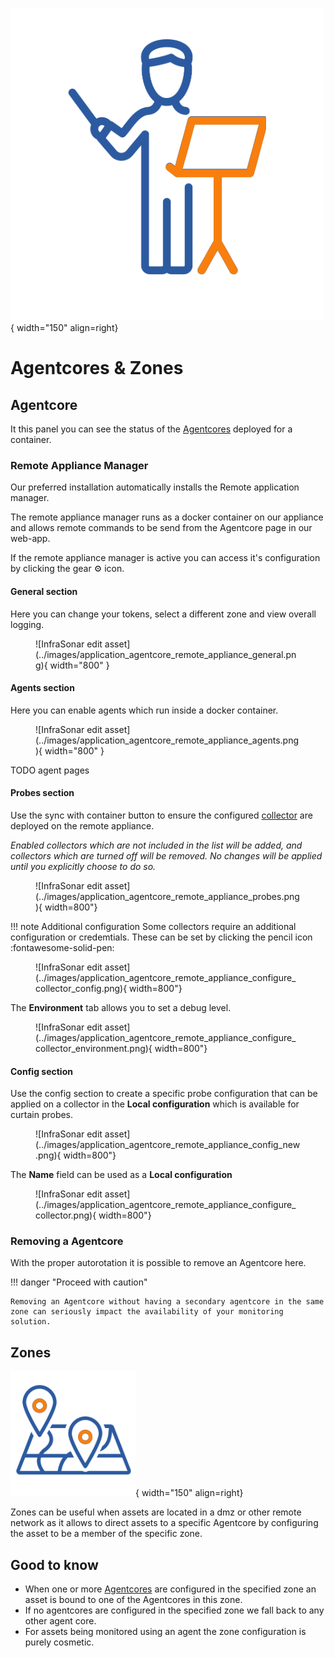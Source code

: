 ![Agentcore](../images/application_agentcore.png){ width="150" align=right}

# Agentcores & Zones

## Agentcore

It this panel you can see the status of the [Agentcores](../collectors/probes/agentcore.md) deployed for a container.

### Remote Appliance Manager

Our preferred installation automatically installs the Remote application manager.

The remote appliance manager runs as a docker container on our appliance and allows remote commands to be send from the Agentcore page in our web-app.

If the remote appliance manager is active you can access it's configuration by clicking the gear :gear: icon.

#### General section

Here you can change your tokens, select a different zone and view overall logging.

<figure markdown>
  ![InfraSonar edit asset](../images/application_agentcore_remote_appliance_general.png){ width="800" }
</figure>

#### Agents section

Here you can enable agents which run inside a docker container.

<figure markdown>
  ![InfraSonar edit asset](../images/application_agentcore_remote_appliance_agents.png){ width="800" }
</figure>


TODO agent pages

#### Probes section

Use the sync with container button to ensure the configured [collector](./collectors.md) are deployed on the remote appliance.

_Enabled collectors which are not included in the list will be added, and collectors which are turned off will be removed. No changes will be applied until you explicitly choose to do so._

<figure markdown>
  ![InfraSonar edit asset](../images/application_agentcore_remote_appliance_probes.png){ width=800"}
</figure>

!!! note Additional configuration
    Some collectors require an additional configuration or credemtials.
    These can be set by clicking the pencil icon :fontawesome-solid-pen:

<figure markdown>
  ![InfraSonar edit asset](../images/application_agentcore_remote_appliance_configure_collector_config.png){ width=800"}
</figure>

The **Environment** tab allows you to set a debug level.

<figure markdown>
  ![InfraSonar edit asset](../images/application_agentcore_remote_appliance_configure_collector_environment.png){ width=800"}
</figure>

#### Config section

Use the config section to create a specific probe configuration that can be applied on a collector in the **Local configuration** which is available for curtain probes.

<figure markdown>
  ![InfraSonar edit asset](../images/application_agentcore_remote_appliance_config_new.png){ width=800"}
</figure>

The **Name** field can be used as a **Local configuration**

<figure markdown>
  ![InfraSonar edit asset](../images/application_agentcore_remote_appliance_configure_collector.png){ width=800"}
</figure>
















### Removing a Agentcore 

With the proper autorotation it is possible to remove an Agentcore here.

!!! danger "Proceed with caution"

    Removing an Agentcore without having a secondary agentcore in the same zone can seriously impact the availability of your monitoring solution.



## Zones

![Zones](../images/application_zones.png){ width="150" align=right}

Zones can be useful when assets are located in a dmz or other remote network as it allows to direct assets to a specific Agentcore by configuring the asset to be a member of the specific zone.

## Good to know

* When one or more [Agentcores](agentcores.md) are configured in the specified zone an asset is bound to one of the Agentcores in this zone.
* If no agentcores are configured in the specified zone we fall back to any other agent core.
* For assets being monitored using an agent the zone configuration is purely cosmetic.